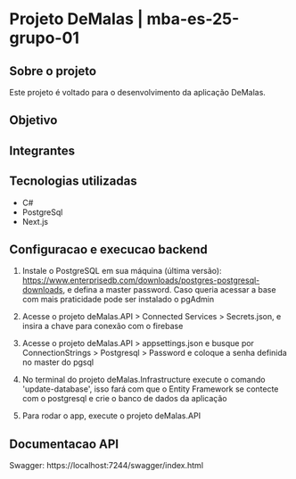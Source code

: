 # Projeto DeMalas | mba-es-25-grupo-01

## Sobre o projeto

Este projeto é voltado para o desenvolvimento da aplicação DeMalas.

## Objetivo

## Integrantes



## Tecnologias utilizadas

* C#
* PostgreSql
* Next.js


## Configuracao e execucao backend

1. Instale o PostgreSQL em sua máquina (última versão): https://www.enterprisedb.com/downloads/postgres-postgresql-downloads, e defina a master password. Caso queria acessar a base com mais praticidade pode ser instalado o pgAdmin

2. Acesse o projeto deMalas.API > Connected Services > Secrets.json, e insira a chave para conexão com o firebase

3. Acesse o projeto deMalas.API > appsettings.json e busque por ConnectionStrings > Postgresql > Password e coloque a senha definida no master do pgsql

4. No terminal do projeto deMalas.Infrastructure execute o comando 'update-database', isso fará com que o Entity Framework se contecte com o postgresql e crie o banco de dados da aplicação

5. Para rodar o app, execute o projeto deMalas.API

## Documentacao API

Swagger: https://localhost:7244/swagger/index.html
